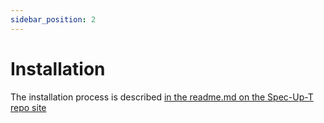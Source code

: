 ```yaml
---
sidebar_position: 2
---
```


# Installation

The installation process is described [in the readme.md on the Spec-Up-T repo site](https://github.com/blockchainbird/spec-up-t/blob/master/readme.md)
